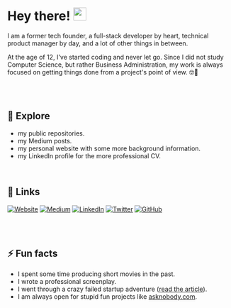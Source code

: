 # Hey there! <img src="https://media.giphy.com/media/hvRJCLFzcasrR4ia7z/giphy.gif" width="29px">

I am a former tech founder, a full-stack developer by heart, technical product manager by day, and a lot of other things in between. 

At the age of 12, I've started coding and never let go. 
Since I did not study Computer Science, but rather Business Administration, my work is always focused on getting things done from a project's point of view. 🤓🚀

<br> 

<br> 

## 🔭 Explore 
- my public repositories.
- my Medium posts.
- my personal website with some more background information.
- my LinkedIn profile for the more professional CV.

<br> 

## 🔗 Links

[![Website](https://img.shields.io/badge/Website-3e4d64?style=for-the-badge&logoColor=white)](https://jenskuerschner.de/) 
[![Medium](https://img.shields.io/badge/Medium-00ab6c?style=for-the-badge&logo=medium&logoColor=white)](https://jenskuerschner.medium.com/) 
[![LinkedIn](https://img.shields.io/badge/LinkedIn-0077B5?style=for-the-badge&logo=LinkedIn&logoColor=white)](https://www.linkedin.com/in/jenskuerschner) 
[![Twitter](https://img.shields.io/badge/Twitter-1DA1F2?style=for-the-badge&logo=Twitter&logoColor=white)](https://twitter.com/jekuer) 
[![GitHub](https://img.shields.io/badge/GitHub-000000?style=for-the-badge&logo=GitHub&logoColor=white)](https://github.com/jekuer) 

<br> 

<br> 

## ⚡ Fun facts
- I spent some time producing short movies in the past.
- I wrote a professional screenplay.
- I went through a crazy failed startup adventure ([read the article](https://entrepreneurshandbook.co/my-full-movie-like-founder-story-without-the-happy-end-6f50ae5ecf9f)).
- I am always open for stupid fun projects like [asknobody.com](https://asknobody.com/).
